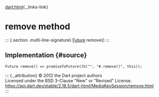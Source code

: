 [dart:html](../../dart-html/dart-html-library){._links-link}

remove method
=============

::: {.section .multi-line-signature}
[Future](../../dart-async/future-class) remove()
:::

Implementation {#source}
--------------

``` {.language-dart data-language="dart"}
Future remove() => promiseToFuture(JS("", "#.remove()", this));
```

::: {._attribution}
© 2012 the Dart project authors\
Licensed under the BSD 3-Clause \"New\" or \"Revised\" License.\
<https://api.dart.dev/stable/2.18.5/dart-html/MediaKeySession/remove.html>
:::
